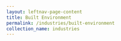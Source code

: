 ```yaml
---
layout: leftnav-page-content
title: Built Environment
permalink: /industries/built-environment
collection_name: industries
---
```

